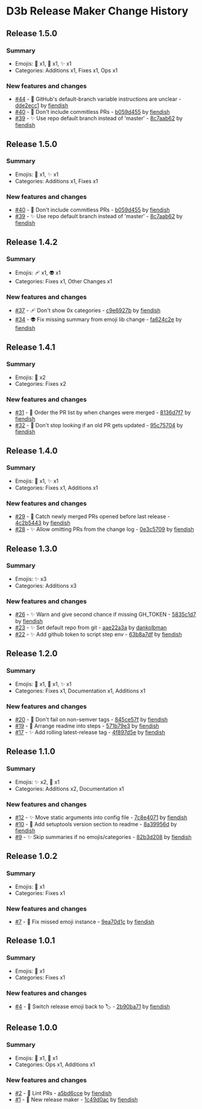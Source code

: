 # D3b Release Maker Change History

## Release 1.5.0

### Summary

- Emojis: 💚 x1, 🐛 x1, ✨ x1
- Categories: Additions x1, Fixes x1, Ops x1

### New features and changes

- [#44](https://github.com/d3b-center/d3b-release-maker/pull/44) - 💚 GitHub's default-branch variable instructions are unclear - [dde2ecc1](https://github.com/d3b-center/d3b-release-maker/commit/dde2ecc14923f6f0178ba4e98aef3d82f1be74ec) by [fiendish](https://github.com/fiendish)
- [#40](https://github.com/d3b-center/d3b-release-maker/pull/40) - 🐛 Don't include commitless PRs - [b059d455](https://github.com/d3b-center/d3b-release-maker/commit/b059d4550dc557d43ae3bab5f504cf77046d11f3) by [fiendish](https://github.com/fiendish)
- [#39](https://github.com/d3b-center/d3b-release-maker/pull/39) - ✨ Use repo default branch instead of 'master' - [8c7aab62](https://github.com/d3b-center/d3b-release-maker/commit/8c7aab622bd17ea13c2c61c21a0ae3f709f90274) by [fiendish](https://github.com/fiendish)


## Release 1.5.0

### Summary

- Emojis: 🐛 x1, ✨ x1
- Categories: Additions x1, Fixes x1

### New features and changes

- [#40](https://github.com/d3b-center/d3b-release-maker/pull/40) - 🐛 Don't include commitless PRs - [b059d455](https://github.com/d3b-center/d3b-release-maker/commit/b059d4550dc557d43ae3bab5f504cf77046d11f3) by [fiendish](https://github.com/fiendish)
- [#39](https://github.com/d3b-center/d3b-release-maker/pull/39) - ✨ Use repo default branch instead of 'master' - [8c7aab62](https://github.com/d3b-center/d3b-release-maker/commit/8c7aab622bd17ea13c2c61c21a0ae3f709f90274) by [fiendish](https://github.com/fiendish)


## Release 1.4.2

### Summary

- Emojis: 🩹 x1, 👽 x1
- Categories: Fixes x1, Other Changes x1

### New features and changes

- [#37](https://github.com/d3b-center/d3b-release-maker/pull/37) - 🩹 Don't show 0x categories - [c9e6927b](https://github.com/d3b-center/d3b-release-maker/commit/c9e6927b6598799eabe214467174bee0ea4ea9e6) by [fiendish](https://github.com/fiendish)
- [#34](https://github.com/d3b-center/d3b-release-maker/pull/34) - 👽 Fix missing summary from emoji lib change - [fa624c2e](https://github.com/d3b-center/d3b-release-maker/commit/fa624c2e550209bd45d36d31180d61944a3f5002) by [fiendish](https://github.com/fiendish)


## Release 1.4.1

### Summary

- Emojis: 🐛 x2
- Categories: Fixes x2

### New features and changes

- [#31](https://github.com/d3b-center/d3b-release-maker/pull/31) - 🐛 Order the PR list by when changes were merged - [8136d7f7](https://github.com/d3b-center/d3b-release-maker/commit/8136d7f793b74fbd7f3a428709fb249041f957e3) by [fiendish](https://github.com/fiendish)
- [#32](https://github.com/d3b-center/d3b-release-maker/pull/32) - 🐛 Don't stop looking if an old PR gets updated - [95c75704](https://github.com/d3b-center/d3b-release-maker/commit/95c7570417042928fe1622fe3aa18d16fcdbc530) by [fiendish](https://github.com/fiendish)


## Release 1.4.0

### Summary

- Emojis: 🐛 x1, ✨ x1
- Categories: Fixes x1, Additions x1

### New features and changes

- [#29](https://github.com/d3b-center/d3b-release-maker/pull/29) - 🐛 Catch newly merged PRs opened before last release - [4c2b5443](https://github.com/d3b-center/d3b-release-maker/commit/4c2b5443f62733059c43ece71ffe4aa7db8f7cc5) by [fiendish](https://github.com/fiendish)
- [#28](https://github.com/d3b-center/d3b-release-maker/pull/28) - ✨ Allow omitting PRs from the change log - [0e3c5709](https://github.com/d3b-center/d3b-release-maker/commit/0e3c5709b5d2c4cc9f837ea06f560cf42fa7b702) by [fiendish](https://github.com/fiendish)


## Release 1.3.0

### Summary

- Emojis: ✨ x3
- Categories: Additions x3

### New features and changes

- [#26](https://github.com/d3b-center/d3b-release-maker/pull/26) - ✨ Warn and give second chance if missing GH_TOKEN - [5835c1d7](https://github.com/d3b-center/d3b-release-maker/commit/5835c1d75f3544990a13138007050c23c474668c) by [fiendish](https://github.com/fiendish)
- [#23](https://github.com/d3b-center/d3b-release-maker/pull/23) - ✨ Set default repo from git - [aae22a3a](https://github.com/d3b-center/d3b-release-maker/commit/aae22a3ac28acefd796d634b5e0b214c9c987b28) by [dankolbman](https://github.com/dankolbman)
- [#22](https://github.com/d3b-center/d3b-release-maker/pull/22) - ✨ Add github token to script step env - [63b8a7df](https://github.com/d3b-center/d3b-release-maker/commit/63b8a7df50422b7305be062f2ebfc44bceb05612) by [fiendish](https://github.com/fiendish)


## Release 1.2.0

### Summary

- Emojis: 🐛 x1, 📝 x1, ✨ x1
- Categories: Fixes x1, Documentation x1, Additions x1

### New features and changes

- [#20](https://github.com/d3b-center/d3b-release-maker/pull/20) - 🐛 Don't fail on non-semver tags - [845ce57f](https://github.com/d3b-center/d3b-release-maker/commit/845ce57ffbb2a76b28d73e56167dda865277b7d4) by [fiendish](https://github.com/fiendish)
- [#19](https://github.com/d3b-center/d3b-release-maker/pull/19) - 📝 Arrange readme into steps - [571b79e3](https://github.com/d3b-center/d3b-release-maker/commit/571b79e3b60ffdeeac2899e46033cd03bcd13627) by [fiendish](https://github.com/fiendish)
- [#17](https://github.com/d3b-center/d3b-release-maker/pull/17) - ✨ Add rolling latest-release tag - [4f897d5e](https://github.com/d3b-center/d3b-release-maker/commit/4f897d5e57aba5f54e44343f19b1df8821792153) by [fiendish](https://github.com/fiendish)


## Release 1.1.0

### Summary

- Emojis: ✨ x2, 📝 x1
- Categories: Additions x2, Documentation x1

### New features and changes

- [#12](https://github.com/d3b-center/d3b-release-maker/pull/12) - ✨ Move static arguments into config file - [7c8e4071](https://github.com/d3b-center/d3b-release-maker/commit/7c8e407146ac587e0dfce2cacf3179690d939f32) by [fiendish](https://github.com/fiendish)
- [#10](https://github.com/d3b-center/d3b-release-maker/pull/10) - 📝 Add setuptools version section to readme - [8a39956d](https://github.com/d3b-center/d3b-release-maker/commit/8a39956d3e0a4a81272519b606beb3ae19fcd4b1) by [fiendish](https://github.com/fiendish)
- [#9](https://github.com/d3b-center/d3b-release-maker/pull/9) - ✨ Skip summaries if no emojis/categories - [82b3d208](https://github.com/d3b-center/d3b-release-maker/commit/82b3d20876b2fccd9f88a14db41cdfc53df3429a) by [fiendish](https://github.com/fiendish)


## Release 1.0.2

### Summary

- Emojis: 💬 x1
- Categories: Fixes x1

### New features and changes

- [#7](https://github.com/d3b-center/d3b-release-maker/pull/7) - 💬 Fix missed emoji instance - [9ea70d1c](https://github.com/d3b-center/d3b-release-maker/commit/9ea70d1c6df7f0d1bde18a3c902b4d7f1d9cc93b) by [fiendish](https://github.com/fiendish)


## Release 1.0.1

### Summary

- Emojis: 💬 x1
- Categories: Fixes x1

### New features and changes

- [#4](https://github.com/d3b-center/d3b-release-maker/pull/4) - 💬 Switch release emoji back to :label: - [2b90ba71](https://github.com/d3b-center/d3b-release-maker/commit/2b90ba71b97a288a9f327aec46921036a6ab685c) by [fiendish](https://github.com/fiendish)


## Release 1.0.0

### Summary

- Emojis: 👷 x1, 🎉 x1
- Categories: Ops x1, Additions x1

### New features and changes

- [#2](https://github.com/d3b-center/d3b-release-maker/pull/2) - 👷 Lint PRs - [a5bd6cce](https://github.com/d3b-center/d3b-release-maker/commit/a5bd6cce5e9db68e3b744943e5fb710421a36e29) by [fiendish](https://github.com/fiendish)
- [#1](https://github.com/d3b-center/d3b-release-maker/pull/1) - 🎉 New release maker - [1c49d0ac](https://github.com/d3b-center/d3b-release-maker/commit/1c49d0ac38e6e03f372b2d0562a7847deb8910e6) by [fiendish](https://github.com/fiendish)